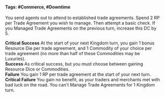 #### Tags: #Commerce, #Downtime

You send agents out to attend to established trade agreements. Spend 2 RP per Trade Agreement you wish to manage. Then attempt a basic check. If you Managed Trade Agreements on the previous turn, increase this DC by 5.  
  
**Critical Success** At the start of your next Kingdom turn, you gain 1 bonus Resource Die per trade agreement, and 1 Commodity of your choice per trade agreement (no more than half of these Commodities may be Luxuries).  
**Success** As critical success, but you must choose between gaining Resource Dice or Commodities.  
**Failure** You gain 1 RP per trade agreement at the start of your next turn.  
**Critical Failure** You gain no benefit, as your traders and merchants met with bad luck on the road. You can't Manage Trade Agreements for 1 Kingdom turn.
